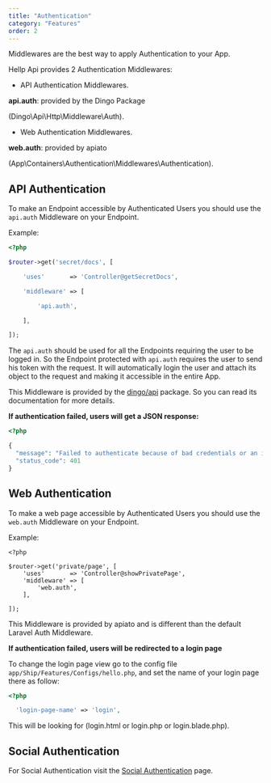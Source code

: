 ```yaml
---
title: "Authentication"
category: "Features"
order: 2
---
```


Middlewares are the best way to apply Authentication to your App. 

Hellp Api provides 2 Authentication Middlewares:

- API Authentication Middlewares.  

**api.auth**: provided by the Dingo Package 

(Dingo\Api\Http\Middleware\Auth).

- Web Authentication Middlewares.  

**web.auth**: provided by apiato

(App\Containers\Authentication\Middlewares\Authentication).

## API Authentication

To make an Endpoint accessible by Authenticated Users you should use the `api.auth` Middleware on your Endpoint. 

Example:

```php
<?php

$router->get('secret/docs', [

    'uses'       => 'Controller@getSecretDocs',

    'middleware' => [

        'api.auth',

    ],

]);

```

The `api.auth` should be used for all the Endpoints requiring the user to be logged in. So the Endpoint protected with `api.auth` requires the user to send his token with the request. It will automatically login the user and attach its object to the request and making it accessible in the entire App.

This Middleware is provided by the [dingo/api](https://github.com/dingo/api) package. So you can read its documentation for more details. 

**If authentication failed, users will get a JSON response:**

```php
<?php

{
  "message": "Failed to authenticate because of bad credentials or an invalid authorization header.",
  "status_code": 401
}

```

## Web Authentication

To make a web page accessible by Authenticated Users you should use the `web.auth` Middleware on your Endpoint. 

Example:

```pjp
<?php

$router->get('private/page', [
    'uses'       => 'Controller@showPrivatePage',
    'middleware' => [
        'web.auth',
    ],

]);

```

This Middleware is provided by apiato and is different than the default Laravel Auth Middleware.

**If authentication failed, users will be redirected to a login page**

To change the login page view go to the config file `app/Ship/Features/Configs/hello.php`, and set the name of your login page there as follow:

```php
<?php

  'login-page-name' => 'login',
```

This will be looking for (login.html or login.php or login.blade.php).

## Social Authentication

For Social Authentication visit the [Social Authentication](http://apiato.io/C.features/social-authentication/) page.
